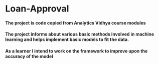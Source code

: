 # Loan-Approval

#### The project is code copied from Analytics Vidhya course modules

#### The project informs about various basic methods involved in machine learning and helps implement basic models to fit the data.

#### As a learner I intend to work on the framework to improve upon the accuracy of the model
